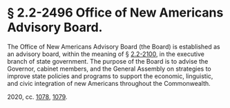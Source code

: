 # § 2.2-2496 Office of New Americans Advisory Board.

<p>The Office of New Americans Advisory Board (the Board) is established as an advisory board, within the meaning of § <a href='/vacode/2.2-2100/'>2.2-2100</a>, in the executive branch of state government. The purpose of the Board is to advise the Governor, cabinet members, and the General Assembly on strategies to improve state policies and programs to support the economic, linguistic, and civic integration of new Americans throughout the Commonwealth.</p><p>2020, cc. <a href='http://lis.virginia.gov/cgi-bin/legp604.exe?201+ful+CHAP1078'>1078</a>, <a href='http://lis.virginia.gov/cgi-bin/legp604.exe?201+ful+CHAP1079'>1079</a>.</p>